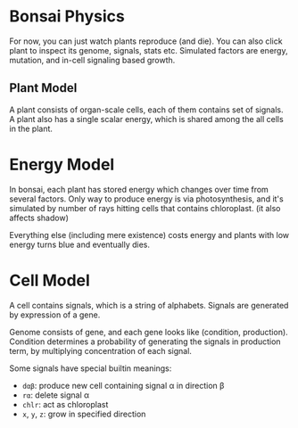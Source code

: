# Bonsai Physics

For now, you can just watch plants reproduce (and die).
You can also click plant to inspect its genome, signals, stats etc.
Simulated factors are energy, mutation, and in-cell signaling based growth.


## Plant Model
A plant consists of organ-scale cells, each of them contains
set of signals. A plant also has a single scalar energy, which is shared among the all cells in the
plant.


# Energy Model
In bonsai, each plant has stored energy which changes over time from several factors. Only way to
produce energy is via photosynthesis, and it's simulated by number of rays hitting cells that contains
chloroplast. (it also affects shadow)

Everything else (including mere existence) costs energy and
plants with low energy turns blue and eventually dies.


# Cell Model
A cell contains signals, which is a string of alphabets. Signals are generated by expression of a gene.

Genome consists of gene, and each gene looks like
(condition, production). Condition determines a probability of generating the signals in production
term, by
multiplying concentration of each signal.

Some signals have special builtin meanings:

* `dαβ`: produce new cell containing signal α in direction β
* `rα`: delete signal α
* `chlr`: act as chloroplast
* `x`, `y`, `z`: grow in specified direction
